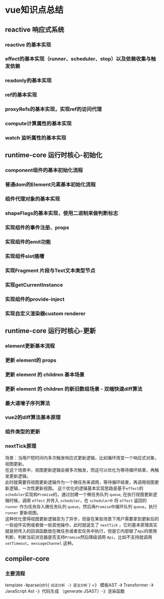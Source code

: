 # vue知识点总结
## reactive 响应式系统
### reactive 的基本实现
### effect的基本实现（runner、scheduler、stop）以及依赖收集与触发依赖
### readonly的基本实现
### ref的基本实现
### proxyRefs的基本实现，实现ref的访问代理
### compute计算属性的基本实现
### watch 监听属性的基本实现
## runtime-core 运行时核心-初始化
### component组件的基本初始化流程
### 普通dom的Element元素基本初始化流程
### 组件代理对象的基本实现
### shapeFlags的基本实现，使用二进制来做判断标志
### 实现组件的事件注册、props
### 实现组件的emit功能
### 实现组件slot插槽
### 实现Fragment 片段与Text文本类型节点
### 实现getCurrentInstance
### 实现组件的provide-inject
### 实现自定义渲染器custom renderer
## runtime-core 运行时核心-更新
### element更新基本流程
### 更新 element的 props
### 更新 element 的 children 基本场景
### 更新 element 的 children 的新旧数组场景 - 双端快速diff算法
### 最大递增子序列算法
### vue2的diff算法基本原理
### 组件类型的更新
### nextTick原理
场景：当用户短时间内多次触发响应式更新逻辑，比如循环改变一个响应式对象，视图更新。  
在这个场景中，视图更新逻辑会被多次触发，而这可以优化为等待循环结束，再触发更新逻辑。  
此时就需要将视图更新逻辑作为一个微任务来调用，等待循环结束，再调用视图更新逻辑，一次性更新视图。
这个优化的逻辑基本实现思路是基于`effect`的`scheduler`实现和`Promise`的，通过创建一个微任务队列 `queue`,
在执行视图更新逻辑时候，调用 `effect` 并传入 `scheduler`，在 `scheduler中` 将 `effect` 返回的 `runner` 作为任务存入微任务队列
`queue`，然后再`Promise`中循环队列 `queue`，执行 `runner` 更新视图。  
这种优化使得视图更新逻辑变为了异步，但是在某些场景下用户需要拿到更新后的一些组件实例或者做一些其他操作，此时就诞生了 `nextTick`
，它的基本原理其实就是把传入的回调函数放在微任务或者宏任务中执行，但是它内部做了`Api`的使用判断，判断当前浏览器是否支持`Promise`然后降级调用 `Api`，比如不支持就调用 `setTimeout`，`messageChannel` 这种。
## compiler-core 
### 主要流程
template -》parse(str){ `词法分析 -》语法分析` } =》 模板AST -》 Transformer -》 JavaScript Ast -》代码生成 （generate JSAST）-》渲染函数
